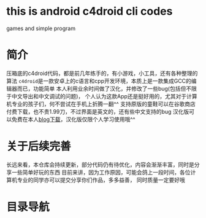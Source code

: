 # this is android c4droid cli codes
games and simple program
# 简介
压箱底的c4droid代码，都是前几年练手的，有小游戏，小工具，还有各种整理的算法
`c4droid`是一款安卓上的c语言和cpp开发环境，本质上是一款集成GCC的编辑器而已，功能简单
本人利用业余时间做了汉化，并修改了一些bug(包括但不限于中文导出和中文调试的问题)，
个人认为这款App还是挺好用的，尤其对于计算机专业的孩子们，何不尝试在手机上折腾一翻^^
支持原版的童鞋可以在谷歌商店付费下载，也不贵1.99刀，不过界面是英文的，还有些中文支持的bug
汉化版可以免费在本人[blog下载](https://blog.qaiu.top)，汉化版仅限个人学习使用哦^^
# 关于后续完善
长远来看，本仓库会持续更新，部分代码仍有待优化，内容会渐渐丰富，同时是分享一些简单好玩的东西
目前来讲，因为工作原因，可能会鸽上一段时间，各位计算机专业的同学亦可以提交分享你们作品，多多益善，
同时质量一定要好哦
# 目录导航

